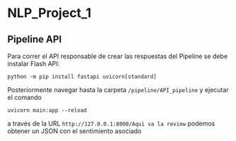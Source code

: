 # NLP_Project_1

## Pipeline API

Para correr el API responsable de crear las respuestas del Pipeline se debe instalar Flash API:

`python -m pip install fastapi uvicorn[standard]`

Posteriormente navegar hasta la carpeta `/pipeline/API_pipeline` y ejecutar el comando 

`uvicorn main:app --reload`

a través de la URL `http://127.0.0.1:8000/Aqui va la review` podemos obtener un JSON con el sentimiento asociado
